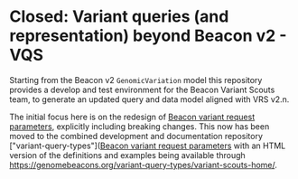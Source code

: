# Closed: Variant queries (and representation) beyond Beacon v2 - **VQS**

Starting from the Beacon v2 `GenomicVariation` model this repository provides a develop and test environment for the Beacon Variant Scouts team, to generate an updated query and data model aligned with VRS v2.n.

The initial focus here is on the redesign of [Beacon variant request parameters](https://github.com/ga4gh-beacon/variant-query-types/blob/main/src/requests), explicitly including breaking changes. This now has been moved to the combined development and documentation repository ["variant-query-types"]([Beacon variant request parameters](https://github.com/ga4gh-beacon/variant-query-types/) with an HTML version of the definitions and examples being available through https://genomebeacons.org/variant-query-types/variant-scouts-home/.
